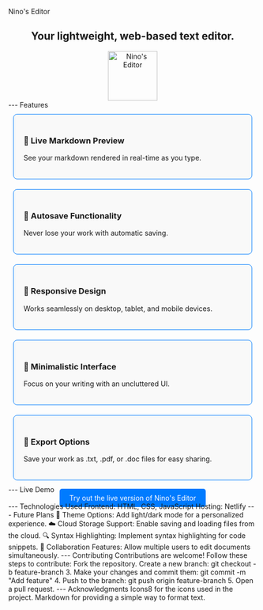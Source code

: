 Nino's Editor
<div align="center">
<h2>Your lightweight, web-based text editor.</h2>
<img src="assets/icons8-pencil-ios-17-outlined-96.png" alt="Nino's Editor" width="100" />
</div>
---
Features
<div style="display: flex; flex-wrap: wrap; justify-content: space-around;">
<div style="flex: 1; min-width: 200px; margin: 10px; padding: 20px; border: 1px solid #007bff; border-radius: 8px; background-color: #f9f9f9;">
<h3>🌟 Live Markdown Preview</h3>
<p>See your markdown rendered in real-time as you type.</p>
</div>
<div style="flex: 1; min-width: 200px; margin: 10px; padding: 20px; border: 1px solid #007bff; border-radius: 8px; background-color: #f9f9f9;">
<h3>💾 Autosave Functionality</h3>
<p>Never lose your work with automatic saving.</p>
</div>
<div style="flex: 1; min-width: 200px; margin: 10px; padding: 20px; border: 1px solid #007bff; border-radius: 8px; background-color: #f9f9f9;">
<h3>📱 Responsive Design</h3>
<p>Works seamlessly on desktop, tablet, and mobile devices.</p>
</div>
<div style="flex: 1; min-width: 200px; margin: 10px; padding: 20px; border: 1px solid #007bff; border-radius: 8px; background-color: #f9f9f9;">
<h3>📝 Minimalistic Interface</h3>
<p>Focus on your writing with an uncluttered UI.</p>
</div>
<div style="flex: 1; min-width: 200px; margin: 10px; padding: 20px; border: 1px solid #007bff; border-radius: 8px; background-color: #f9f9f9;">
<h3>📂 Export Options</h3>
<p>Save your work as .txt, .pdf, or .doc files for easy sharing.</p>
</div>
</div>
---
Live Demo
<div align="center">
<a href="https://your-live-demo-link.com" target="blank" style="padding: 10px 20px; background-color: #007bff; color: white; border-radius: 5px; text-decoration: none;">Try out the live version of Nino's Editor</a>
</div>
---
Technologies Used
Frontend: HTML, CSS, JavaScript
Hosting: Netlify
---
Future Plans
🌈 Theme Options: Add light/dark mode for a personalized experience.
☁️ Cloud Storage Support: Enable saving and loading files from the cloud.
🔍 Syntax Highlighting: Implement syntax highlighting for code snippets.
🤝 Collaboration Features: Allow multiple users to edit documents simultaneously.
---
Contributing
Contributions are welcome! Follow these steps to contribute:
Fork the repository.
Create a new branch:
   git checkout -b feature-branch
3. Make your changes and commit them: 
   git commit -m "Add feature"
4. Push to the branch:
   git push origin feature-branch
5. Open a pull request.
---
Acknowledgments
Icons8 for the icons used in the project.
Markdown for providing a simple way to format text.
